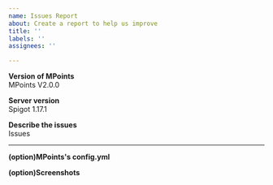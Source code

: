 ```yaml
---
name: Issues Report
about: Create a report to help us improve
title: ''
labels: ''
assignees: ''

---
```


**Version of MPoints**  
MPoints V2.0.0

**Server version**  
Spigot 1.17.1

**Describe the issues**  
Issues


---

**(option)MPoints's config.yml**

**(option)Screenshots**
